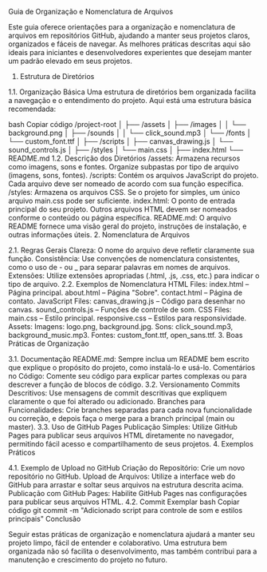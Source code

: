 Guia de Organização e Nomenclatura de Arquivos

Este guia oferece orientações para a organização e nomenclatura de arquivos em repositórios GitHub, ajudando a manter seus projetos claros, organizados e fáceis de navegar. As melhores práticas descritas aqui são ideais para iniciantes e desenvolvedores experientes que desejam manter um padrão elevado em seus projetos.

1. Estrutura de Diretórios

1.1. Organização Básica
Uma estrutura de diretórios bem organizada facilita a navegação e o entendimento do projeto. Aqui está uma estrutura básica recomendada:

bash
Copiar código
/project-root
│
├── /assets
│   ├── /images
│   │   └── background.png
│   ├── /sounds
│   │   └── click_sound.mp3
│   └── /fonts
│       └── custom_font.ttf
│
├── /scripts
│   ├── canvas_drawing.js
│   └── sound_controls.js
│
├── /styles
│   └── main.css
│
├── index.html
└── README.md
1.2. Descrição dos Diretórios
/assets: Armazena recursos como imagens, sons e fontes. Organize subpastas por tipo de arquivo (imagens, sons, fontes).
/scripts: Contém os arquivos JavaScript do projeto. Cada arquivo deve ser nomeado de acordo com sua função específica.
/styles: Armazena os arquivos CSS. Se o projeto for simples, um único arquivo main.css pode ser suficiente.
index.html: O ponto de entrada principal do seu projeto. Outros arquivos HTML devem ser nomeados conforme o conteúdo ou página específica.
README.md: O arquivo README fornece uma visão geral do projeto, instruções de instalação, e outras informações úteis.
2. Nomenclatura de Arquivos

2.1. Regras Gerais
Clareza: O nome do arquivo deve refletir claramente sua função.
Consistência: Use convenções de nomenclatura consistentes, como o uso de - ou _ para separar palavras em nomes de arquivos.
Extensões: Utilize extensões apropriadas (.html, .js, .css, etc.) para indicar o tipo de arquivo.
2.2. Exemplos de Nomenclatura
HTML Files:
index.html – Página principal.
about.html – Página "Sobre".
contact.html – Página de contato.
JavaScript Files:
canvas_drawing.js – Código para desenhar no canvas.
sound_controls.js – Funções de controle de som.
CSS Files:
main.css – Estilo principal.
responsive.css – Estilos para responsividade.
Assets:
Imagens: logo.png, background.jpg.
Sons: click_sound.mp3, background_music.mp3.
Fontes: custom_font.ttf, open_sans.ttf.
3. Boas Práticas de Organização

3.1. Documentação
README.md: Sempre inclua um README bem escrito que explique o propósito do projeto, como instalá-lo e usá-lo.
Comentários no Código: Comente seu código para explicar partes complexas ou para descrever a função de blocos de código.
3.2. Versionamento
Commits Descritivos: Use mensagens de commit descritivas que expliquem claramente o que foi alterado ou adicionado.
Branches para Funcionalidades: Crie branches separadas para cada nova funcionalidade ou correção, e depois faça o merge para a branch principal (main ou master).
3.3. Uso de GitHub Pages
Publicação Simples: Utilize GitHub Pages para publicar seus arquivos HTML diretamente no navegador, permitindo fácil acesso e compartilhamento de seus projetos.
4. Exemplos Práticos

4.1. Exemplo de Upload no GitHub
Criação do Repositório: Crie um novo repositório no GitHub.
Upload de Arquivos: Utilize a interface web do GitHub para arrastar e soltar seus arquivos na estrutura descrita acima.
Publicação com GitHub Pages: Habilite GitHub Pages nas configurações para publicar seus arquivos HTML.
4.2. Commit Exemplar
bash
Copiar código
git commit -m "Adicionado script para controle de som e estilos principais"
Conclusão

Seguir estas práticas de organização e nomenclatura ajudará a manter seu projeto limpo, fácil de entender e colaborativo. Uma estrutura bem organizada não só facilita o desenvolvimento, mas também contribui para a manutenção e crescimento do projeto no futuro.

